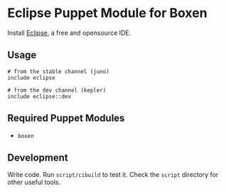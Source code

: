 # Eclipse Puppet Module for Boxen

Install [Eclipse](http://www.eclipse.org), a free and opensource IDE.

## Usage

```puppet
# from the stable channel (juno)
include eclipse

# from the dev channel (kepler)
include eclipse::dev
```

## Required Puppet Modules

* `boxen`

## Development

Write code. Run `script/cibuild` to test it. Check the `script`
directory for other useful tools.
